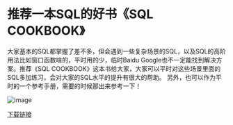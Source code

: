 # 推荐一本SQL的好书《SQL COOKBOOK》
 大家基本的SQL都掌握了差不多，但会遇到一些复杂场景的SQL，以及SQL的高阶用法比如窗口函数啥的，平时用的少，临时Baidu Google也不一定能找到解决方案。推荐《SQL COOKBOOK》这本书给大家，大家可以平时对这些场景里面的SQL多加练习，会对大家的SQL水平的提升有很大的帮助。 另外，也可以作为平时的一个参考手册，需要的时候那出来参考一下！ 
 
 ![image](https://img3.doubanio.com/lpic/s2811605.jpg)
 
[下载链接](http://vdisk.weibo.com/s/BUvMIiXcg-BL7?from=page_100505_profile&wvr=6)
